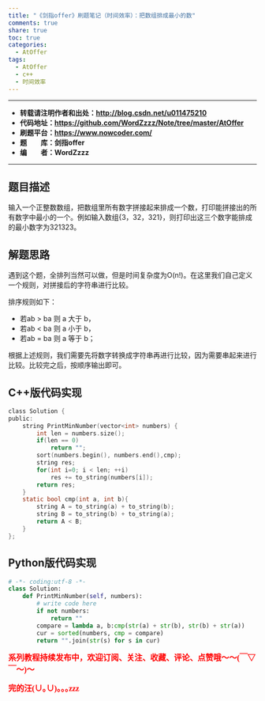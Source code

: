 ```yaml
---
title: "《剑指offer》刷题笔记（时间效率）：把数组排成最小的数"
comments: true
share: true
toc: true
categories:
  - AtOffer
tags:
  - AtOffer
  - c++
  - 时间效率
---
```


----------

- **转载请注明作者和出处：http://blog.csdn.net/u011475210**
- **代码地址：https://github.com/WordZzzz/Note/tree/master/AtOffer**
- **刷题平台：https://www.nowcoder.com/**
- **题&emsp;&emsp;库：剑指offer**
- **编&emsp;&emsp;者：WordZzzz**

----------

## 题目描述

输入一个正整数数组，把数组里所有数字拼接起来排成一个数，打印能拼接出的所有数字中最小的一个。例如输入数组{3，32，321}，则打印出这三个数字能排成的最小数字为321323。

## 解题思路

遇到这个题，全排列当然可以做，但是时间复杂度为O(n!)。在这里我们自己定义一个规则，对拼接后的字符串进行比较。

排序规则如下：
- 若ab > ba 则 a 大于 b，
- 若ab < ba 则 a 小于 b，
- 若ab = ba 则 a 等于 b；

根据上述规则，我们需要先将数字转换成字符串再进行比较，因为需要串起来进行比较。比较完之后，按顺序输出即可。

## C++版代码实现

```c
class Solution {
public:
    string PrintMinNumber(vector<int> numbers) {
        int len = numbers.size();
        if(len == 0)
            return "";
        sort(numbers.begin(), numbers.end(),cmp);
        string res;
        for(int i=0; i < len; ++i)
            res += to_string(numbers[i]);
        return res;
    }
    static bool cmp(int a, int b){
        string A = to_string(a) + to_string(b);
        string B = to_string(b) + to_string(a);
        return A < B;
    }
};
```

## Python版代码实现

```python
# -*- coding:utf-8 -*-
class Solution:
    def PrintMinNumber(self, numbers):
        # write code here
        if not numbers:
            return ""
        compare = lambda a, b:cmp(str(a) + str(b), str(b) + str(a))
        cur = sorted(numbers, cmp = compare)
        return "".join(str(s) for s in cur)
```

**<font color="red" size=3 face="仿宋">系列教程持续发布中，欢迎订阅、关注、收藏、评论、点赞哦～～(￣▽￣～)～</font>**

**<font color="red" size=3 face="仿宋">完的汪(∪｡∪)｡｡｡zzz</font>**